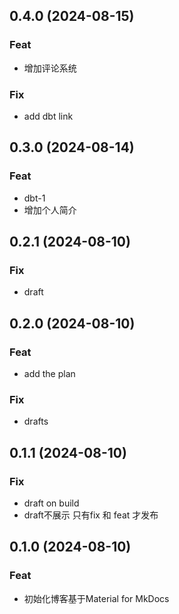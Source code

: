 ## 0.4.0 (2024-08-15)

### Feat

- 增加评论系统

### Fix

- add dbt link

## 0.3.0 (2024-08-14)

### Feat

- dbt-1
- 增加个人简介

## 0.2.1 (2024-08-10)

### Fix

- draft

## 0.2.0 (2024-08-10)

### Feat

- add the plan

### Fix

- drafts

## 0.1.1 (2024-08-10)

### Fix

- draft on build
- draft不展示 只有fix 和 feat 才发布

## 0.1.0 (2024-08-10)

### Feat

- 初始化博客基于Material for MkDocs
